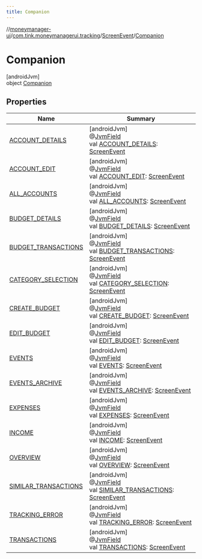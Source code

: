 ```yaml
---
title: Companion
---
```

//[moneymanager-ui](../../../../index.html)/[com.tink.moneymanagerui.tracking](../../index.html)/[ScreenEvent](../index.html)/[Companion](index.html)



# Companion



[androidJvm]\
object [Companion](index.html)



## Properties


| Name | Summary |
|---|---|
| [ACCOUNT_DETAILS](-a-c-c-o-u-n-t_-d-e-t-a-i-l-s.html) | [androidJvm]<br>@[JvmField](https://kotlinlang.org/api/latest/jvm/stdlib/kotlin.jvm/-jvm-field/index.html)<br>val [ACCOUNT_DETAILS](-a-c-c-o-u-n-t_-d-e-t-a-i-l-s.html): [ScreenEvent](../index.html) |
| [ACCOUNT_EDIT](-a-c-c-o-u-n-t_-e-d-i-t.html) | [androidJvm]<br>@[JvmField](https://kotlinlang.org/api/latest/jvm/stdlib/kotlin.jvm/-jvm-field/index.html)<br>val [ACCOUNT_EDIT](-a-c-c-o-u-n-t_-e-d-i-t.html): [ScreenEvent](../index.html) |
| [ALL_ACCOUNTS](-a-l-l_-a-c-c-o-u-n-t-s.html) | [androidJvm]<br>@[JvmField](https://kotlinlang.org/api/latest/jvm/stdlib/kotlin.jvm/-jvm-field/index.html)<br>val [ALL_ACCOUNTS](-a-l-l_-a-c-c-o-u-n-t-s.html): [ScreenEvent](../index.html) |
| [BUDGET_DETAILS](-b-u-d-g-e-t_-d-e-t-a-i-l-s.html) | [androidJvm]<br>@[JvmField](https://kotlinlang.org/api/latest/jvm/stdlib/kotlin.jvm/-jvm-field/index.html)<br>val [BUDGET_DETAILS](-b-u-d-g-e-t_-d-e-t-a-i-l-s.html): [ScreenEvent](../index.html) |
| [BUDGET_TRANSACTIONS](-b-u-d-g-e-t_-t-r-a-n-s-a-c-t-i-o-n-s.html) | [androidJvm]<br>@[JvmField](https://kotlinlang.org/api/latest/jvm/stdlib/kotlin.jvm/-jvm-field/index.html)<br>val [BUDGET_TRANSACTIONS](-b-u-d-g-e-t_-t-r-a-n-s-a-c-t-i-o-n-s.html): [ScreenEvent](../index.html) |
| [CATEGORY_SELECTION](-c-a-t-e-g-o-r-y_-s-e-l-e-c-t-i-o-n.html) | [androidJvm]<br>@[JvmField](https://kotlinlang.org/api/latest/jvm/stdlib/kotlin.jvm/-jvm-field/index.html)<br>val [CATEGORY_SELECTION](-c-a-t-e-g-o-r-y_-s-e-l-e-c-t-i-o-n.html): [ScreenEvent](../index.html) |
| [CREATE_BUDGET](-c-r-e-a-t-e_-b-u-d-g-e-t.html) | [androidJvm]<br>@[JvmField](https://kotlinlang.org/api/latest/jvm/stdlib/kotlin.jvm/-jvm-field/index.html)<br>val [CREATE_BUDGET](-c-r-e-a-t-e_-b-u-d-g-e-t.html): [ScreenEvent](../index.html) |
| [EDIT_BUDGET](-e-d-i-t_-b-u-d-g-e-t.html) | [androidJvm]<br>@[JvmField](https://kotlinlang.org/api/latest/jvm/stdlib/kotlin.jvm/-jvm-field/index.html)<br>val [EDIT_BUDGET](-e-d-i-t_-b-u-d-g-e-t.html): [ScreenEvent](../index.html) |
| [EVENTS](-e-v-e-n-t-s.html) | [androidJvm]<br>@[JvmField](https://kotlinlang.org/api/latest/jvm/stdlib/kotlin.jvm/-jvm-field/index.html)<br>val [EVENTS](-e-v-e-n-t-s.html): [ScreenEvent](../index.html) |
| [EVENTS_ARCHIVE](-e-v-e-n-t-s_-a-r-c-h-i-v-e.html) | [androidJvm]<br>@[JvmField](https://kotlinlang.org/api/latest/jvm/stdlib/kotlin.jvm/-jvm-field/index.html)<br>val [EVENTS_ARCHIVE](-e-v-e-n-t-s_-a-r-c-h-i-v-e.html): [ScreenEvent](../index.html) |
| [EXPENSES](-e-x-p-e-n-s-e-s.html) | [androidJvm]<br>@[JvmField](https://kotlinlang.org/api/latest/jvm/stdlib/kotlin.jvm/-jvm-field/index.html)<br>val [EXPENSES](-e-x-p-e-n-s-e-s.html): [ScreenEvent](../index.html) |
| [INCOME](-i-n-c-o-m-e.html) | [androidJvm]<br>@[JvmField](https://kotlinlang.org/api/latest/jvm/stdlib/kotlin.jvm/-jvm-field/index.html)<br>val [INCOME](-i-n-c-o-m-e.html): [ScreenEvent](../index.html) |
| [OVERVIEW](-o-v-e-r-v-i-e-w.html) | [androidJvm]<br>@[JvmField](https://kotlinlang.org/api/latest/jvm/stdlib/kotlin.jvm/-jvm-field/index.html)<br>val [OVERVIEW](-o-v-e-r-v-i-e-w.html): [ScreenEvent](../index.html) |
| [SIMILAR_TRANSACTIONS](-s-i-m-i-l-a-r_-t-r-a-n-s-a-c-t-i-o-n-s.html) | [androidJvm]<br>@[JvmField](https://kotlinlang.org/api/latest/jvm/stdlib/kotlin.jvm/-jvm-field/index.html)<br>val [SIMILAR_TRANSACTIONS](-s-i-m-i-l-a-r_-t-r-a-n-s-a-c-t-i-o-n-s.html): [ScreenEvent](../index.html) |
| [TRACKING_ERROR](-t-r-a-c-k-i-n-g_-e-r-r-o-r.html) | [androidJvm]<br>@[JvmField](https://kotlinlang.org/api/latest/jvm/stdlib/kotlin.jvm/-jvm-field/index.html)<br>val [TRACKING_ERROR](-t-r-a-c-k-i-n-g_-e-r-r-o-r.html): [ScreenEvent](../index.html) |
| [TRANSACTIONS](-t-r-a-n-s-a-c-t-i-o-n-s.html) | [androidJvm]<br>@[JvmField](https://kotlinlang.org/api/latest/jvm/stdlib/kotlin.jvm/-jvm-field/index.html)<br>val [TRANSACTIONS](-t-r-a-n-s-a-c-t-i-o-n-s.html): [ScreenEvent](../index.html) |

